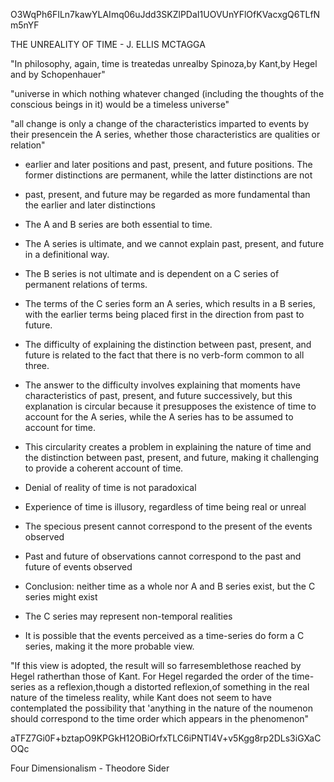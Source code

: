 O3WqPh6FILn7kawYLAImq06uJdd3SKZlPDaI1UOVUnYFlOfKVacxgQ6TLfNm5nYF

THE UNREALITY OF TIME - J. ELLIS MCTAGGA

"In philosophy, again, time is treatedas unrealby Spinoza,by Kant,by Hegel and by Schopenhauer"

"universe in which nothing whatever changed (including the thoughts of the conscious beings in it) would be a timeless universe"

"all change is only a change of the characteristics imparted to events by their presencein the A series, whether those characteristics are qualities or relation"

 - earlier and later positions and past, present, and future positions. The former distinctions are permanent, while the latter distinctions are not
 - past, present, and future may be regarded as more fundamental than the earlier and later distinctions

 - The A and B series are both essential to time.
 - The A series is ultimate, and we cannot explain past, present, and future in a definitional way.
 - The B series is not ultimate and is dependent on a C series of permanent relations of terms.
 - The terms of the C series form an A series, which results in a B series, with the earlier terms being placed first in the direction from past to future.

 - The difficulty of explaining the distinction between past, present, and future is related to the fact that there is no verb-form common to all three.
 - The answer to the difficulty involves explaining that moments have characteristics of past, present, and future successively, but this explanation is circular because it presupposes the existence of time to account for the A series, while the A series has to be assumed to account for time.
 - This circularity creates a problem in explaining the nature of time and the distinction between past, present, and future, making it challenging to provide a coherent account of time.

 - Denial of reality of time is not paradoxical
 - Experience of time is illusory, regardless of time being real or unreal
 - The specious present cannot correspond to the present of the events observed
 - Past and future of observations cannot correspond to the past and future of events observed
 - Conclusion: neither time as a whole nor A and B series exist, but the C series might exist
 - The C series may represent non-temporal realities
 - It is possible that the events perceived as a time-series do form a C series, making it the more probable view.

"If this view is adopted, the result will so farresemblethose reached by Hegel ratherthan those of Kant. For Hegel regarded the order of the time-series as a reflexion,though a distorted reflexion,of something in the real nature of the timeless reality, while Kant
does not seem to have contemplated the possibility that 'anything in the nature of the noumenon should correspond to the time order which appears in the phenomenon"

aTFZ7Gi0F+bztapO9KPGkH12OBiOrfxTLC6iPNTl4V+v5Kgg8rp2DLs3iGXaCOQc

Four Dimensionalism - Theodore Sider


